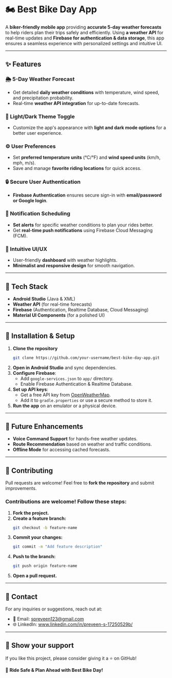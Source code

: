 # 🏍️ Best Bike Day App

A **biker-friendly mobile app** providing **accurate 5-day weather forecasts** to help riders plan their trips safely and efficiently. Using **a weather API** for real-time updates and **Firebase for authentication & data storage**, this app ensures a seamless experience with personalized settings and intuitive UI.

---

## ✨ Features

### 🌦️ 5-Day Weather Forecast
- Get detailed **daily weather conditions** with temperature, wind speed, and precipitation probability.
- Real-time **weather API integration** for up-to-date forecasts.

### 🌙 Light/Dark Theme Toggle
- Customize the app's appearance with **light and dark mode options** for a better user experience.

### ⚙️ User Preferences
- Set **preferred temperature units** (°C/°F) and **wind speed units** (km/h, mph, m/s).
- Save and manage **favorite riding locations** for quick access.

### 🔒 Secure User Authentication
- **Firebase Authentication** ensures secure sign-in with **email/password or Google login**.

### 📢 Notification Scheduling
- **Set alerts** for specific weather conditions to plan your rides better.
- Get **real-time push notifications** using Firebase Cloud Messaging (FCM).

### 📍 Intuitive UI/UX
- User-friendly **dashboard** with weather highlights.
- **Minimalist and responsive design** for smooth navigation.

---

## 🚀 Tech Stack
- **Android Studio** (Java & XML)
- **Weather API** (for real-time forecasts)
- **Firebase** (Authentication, Realtime Database, Cloud Messaging)
- **Material UI Components** (for a polished UI)

---

## 📲 Installation & Setup
1. **Clone the repository**
   ```sh
   git clone https://github.com/your-username/best-bike-day-app.git
   ```
2. **Open in Android Studio** and sync dependencies.
3. **Configure Firebase**:
   - Add `google-services.json` to `app/` directory.
   - Enable Firebase Authentication & Realtime Database.
4. **Set up API keys**:
   - Get a free API key from [OpenWeatherMap](https://openweathermap.org/).
   - Add it to `gradle.properties` or use a secure method to store it.
5. **Run the app** on an emulator or a physical device.

---

## 📌 Future Enhancements
- **Voice Command Support** for hands-free weather updates.
- **Route Recommendation** based on weather and traffic conditions.
- **Offline Mode** for accessing cached forecasts.

---

## 🤝 Contributing
Pull requests are welcome! Feel free to **fork the repository** and submit improvements.

### Contributions are welcome! Follow these steps:
1. **Fork the project.**
2. **Create a feature branch:**
   ```sh
   git checkout -b feature-name
   ```
3. **Commit your changes:**
   ```sh
   git commit -m "Add feature description"
   ```
4. **Push to the branch:**
   ```sh
   git push origin feature-name
   ```
5. **Open a pull request.**

---

## 💎 Contact
For any inquiries or suggestions, reach out at:
- 💌 Email: spreveen123@gmail.com
- 🌐 LinkedIn: www.linkedin.com/in/preveen-s-17250529b/

---

## 🌟 **Show your support**
If you like this project, please consider giving it a ⭐ on GitHub!

🚴 **Ride Safe & Plan Ahead with Best Bike Day!**
